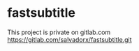 # fastsubtitle

This project is private on gitlab.com
https://gitlab.com/salvadorx/fastsubtitle.git
